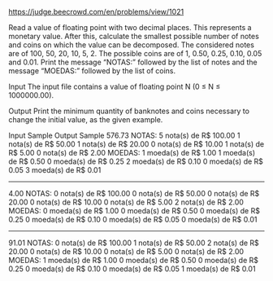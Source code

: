 https://judge.beecrowd.com/en/problems/view/1021

Read a value of floating point with two decimal places. This represents a monetary value. After this, calculate the smallest possible number of notes and coins on which the value can be decomposed. The considered notes are of 100, 50, 20, 10, 5, 2. The possible coins are of 1, 0.50, 0.25, 0.10, 0.05 and 0.01. Print the message “NOTAS:” followed by the list of notes and the message “MOEDAS:” followed by the list of coins.

Input
The input file contains a value of floating point N (0 ≤ N ≤ 1000000.00).

Output
Print the minimum quantity of banknotes and coins necessary to change the initial value, as the given example.



Input Sample	Output Sample
576.73          NOTAS:
                5 nota(s) de R$ 100.00
                1 nota(s) de R$ 50.00
                1 nota(s) de R$ 20.00
                0 nota(s) de R$ 10.00
                1 nota(s) de R$ 5.00
                0 nota(s) de R$ 2.00
                MOEDAS:
                1 moeda(s) de R$ 1.00
                1 moeda(s) de R$ 0.50
                0 moeda(s) de R$ 0.25
                2 moeda(s) de R$ 0.10
                0 moeda(s) de R$ 0.05
                3 moeda(s) de R$ 0.01


-----------------------------------------------------


4.00            NOTAS:
                0 nota(s) de R$ 100.00
                0 nota(s) de R$ 50.00
                0 nota(s) de R$ 20.00
                0 nota(s) de R$ 10.00
                0 nota(s) de R$ 5.00
                2 nota(s) de R$ 2.00
                MOEDAS:
                0 moeda(s) de R$ 1.00
                0 moeda(s) de R$ 0.50
                0 moeda(s) de R$ 0.25
                0 moeda(s) de R$ 0.10
                0 moeda(s) de R$ 0.05
                0 moeda(s) de R$ 0.01


-----------------------------------------------------


91.01           NOTAS:
                0 nota(s) de R$ 100.00
                1 nota(s) de R$ 50.00
                2 nota(s) de R$ 20.00
                0 nota(s) de R$ 10.00
                0 nota(s) de R$ 5.00
                0 nota(s) de R$ 2.00
                MOEDAS:
                1 moeda(s) de R$ 1.00
                0 moeda(s) de R$ 0.50
                0 moeda(s) de R$ 0.25
                0 moeda(s) de R$ 0.10
                0 moeda(s) de R$ 0.05
                1 moeda(s) de R$ 0.01